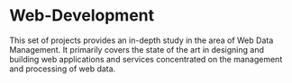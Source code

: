 # Web-Development
This set of projects provides an in-depth study in the area of Web Data Management. It primarily covers the state of the art in designing and building web applications and services concentrated on the management and processing of web data.

